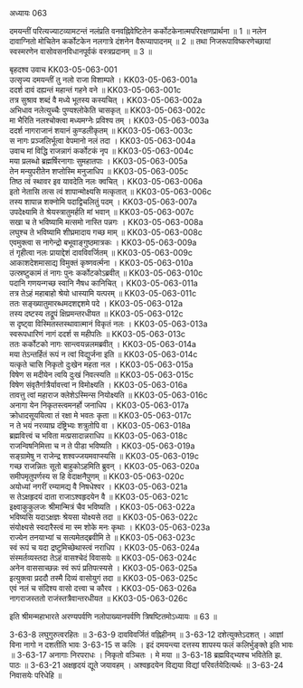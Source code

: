 अध्यायः 063

दमयन्तीं परित्यज्याटव्यामटन्तं नलंप्रति वनवह्निवेष्टितेन कर्कोटकेनात्मपरिरक्षणप्रार्थना ॥ 1 ॥ नलेन दावाग्नितो मोचितेन कर्कोटकेन नलगात्रे दंशनेन वैरूप्यापादनम् ॥ 2 ॥ तथा निजरूपाविष्करणेच्छायां स्वस्मरणेन वासोवसनविधानपूर्वकं वस्त्रप्रदानम् ॥ 3 ॥

बृहदश्व उवाच 	KK03-05-063-001  
उत्सृज्य दमयन्तीं तु नलो राजा विशाम्पते ।	KK03-05-063-001a  
ददर्श दावं दह्यन्तं महान्तं गहने वने ॥	KK03-05-063-001c  
तत्र सुश्राव शब्दं वै मध्ये भूतस्य कस्यचित् ।	KK03-05-063-002a  
अभिधाव नलेत्युच्चैः पुण्यश्लोकेति चासकृत् ॥	KK03-05-063-002c  
मा भैरिति नलश्चोक्त्वा मध्यमग्नेः प्रविश्य तम् ।	KK03-05-063-003a  
ददर्श नागराजानं शयानं कुण्डलीकृतम् ॥	KK03-05-063-003c  
स नागः प्रञ्जलिर्भूत्वा वेपमानो नलं तदा ।	KK03-05-063-004a  
उवाच मां विद्धि राजन्नागं कर्कोटकं नृप ॥	KK03-05-063-004c  
मया प्रलब्धो ब्रह्मर्षिरनागाः सुमहातपाः ।	KK03-05-063-005a  
तेन मन्युपरीतेन शप्तोस्मि मनुजाधिप ॥	KK03-05-063-005c  
तिष्ठ त्वं स्थावर इव यावदेति नलः क्वचित् ।	KK03-05-063-006a  
इतो नेतासि तत्स त्वं शापान्मोक्ष्यसि मत्कृतात् ॥	KK03-05-063-006c  
तस्य शापान्न शक्नोमि पदाद्विचलितुं पदम् ।	KK03-05-063-007a  
उपदेक्ष्यामि ते श्रेयस्त्रातुमर्हति मां भवान् ॥	KK03-05-063-007c  
सखा च ते भविष्यामि मत्समो नास्ति पन्नगः ।	KK03-05-063-008a  
लघुश्च ते भविष्यामि शीघ्रमादाय गच्छ माम् ॥	KK03-05-063-008c  
एवमुक्त्वा स नागेन्द्रो बभूवाङ्गुष्ठमात्रकः ।	KK03-05-063-009a  
तं गृहीत्वा नलः प्रायाद्देशं दावविवर्जितम् ॥	KK03-05-063-009c  
आकाशदेशमासाद्य विमुक्तं कृष्णवर्त्मना ।	KK03-05-063-010a  
उत्स्रष्टुकामं तं नागः पुनः कर्कोटकोऽब्रवीत् ॥	KK03-05-063-010c  
पदानि गणयन्गच्छ स्वानि नैषध कानिचित् ।	KK03-05-063-011a  
तत्र तेऽहं महाबाहो श्रेयो धास्यामि यत्परम् ॥	KK03-05-063-011c  
ततः सङ्ख्यातुमारब्धमदशद्दशमे पदे ।	KK03-05-063-012a  
तस्य दष्टस्य तद्रूपं क्षिप्रमन्तरधीयत ॥	KK03-05-063-012c  
स दृष्ट्वा विस्मितस्तस्थावात्मानं विकृतं नलः ।	KK03-05-063-013a  
स्वरूपधारिणं नागं ददर्श स महीपतिः ॥	KK03-05-063-013c  
ततः कर्कोटको नागः सान्त्वयन्नलमब्रवीत् ।	KK03-05-063-014a  
मया तेऽन्तर्हितं रूपं न त्वां विद्युर्जना इति ॥	KK03-05-063-014c  
यत्कृते चासि निकृतो दुःखेन महता नल ।	KK03-05-063-015a  
विषेण स मदीयेन त्वयि दुःखं निवत्स्यति ॥	KK03-05-063-015c  
विषेण संवृतैर्गात्रैर्यावत्त्वां न विमोक्ष्यति ।	KK03-05-063-016a  
तावत्तु त्वां महाराज क्लेशेऽस्मिन्स नियोक्ष्यति ॥	KK03-05-063-016c  
अनागा येन निकृतस्त्वमनर्हो जनाधिप ।	KK03-05-063-017a  
क्रोधादसूययित्वा तं रक्षा मे भवतः कृता ॥	KK03-05-063-017c  
न ते भयं नरव्याघ्र दंष्ट्रिभ्यः शत्रुतोपि वा ।	KK03-05-063-018a  
ब्रह्मवित्त्वं च भविता मत्प्रसादान्नराधिप ॥	KK03-05-063-018c  
राजन्विषनिमित्ता च न ते पीडा भविष्यति ।	KK03-05-063-019a  
सङ्ग्रामेषु न राजेन्द्र शश्वज्जयमवाप्स्यसि ॥	KK03-05-063-019c  
गच्छ राजन्नितः सूतो बाहुकोऽहमिति ब्रुवन् ।	KK03-05-063-020a  
समीपमृतुपर्णस्य स हि वेदाक्षनैपुणम् ॥	KK03-05-063-020c  
अयोध्यां नगरीं रम्यामद्य वै निषधेश्वर ।	KK03-05-063-021a  
स तेऽक्षहृदयं दाता राजाऽश्वहृदयेन वै ॥	KK03-05-063-021c  
इक्ष्वाकुकुलजः श्रीमान्मित्रं चैव भविष्यति ।	KK03-05-063-022a  
भविष्यसि यदाऽक्षज्ञः श्रेयसा योक्ष्यसे तदा ॥	KK03-05-063-022c  
संयोक्ष्यसे स्वदारैस्त्वं मा स्म शोके मनः कृथाः ।	KK03-05-063-023a  
राज्येन तनयाभ्यां च सत्यमेतद्ब्रवीमि ते ॥	KK03-05-063-023c  
स्वं रूपं च यदा द्रष्टुमिच्छेथास्त्वं नराधिप ।	KK03-05-063-024a  
संस्मर्तव्यस्तदा तेऽहं वासश्चेदं विवासयेः ॥	KK03-05-063-024c  
अनेन वाससाच्छन्नः स्वं रूपं प्रतिपत्स्यसे ।	KK03-05-063-025a  
इत्युक्त्वा प्रददौ तस्मै दिव्यं वासोयुगं तदा ॥	KK03-05-063-025c  
एवं नलं च संदिश्य वासो दत्त्वा च कौरव ।	KK03-05-063-026a  
नागराजस्ततो राजंस्तत्रैवान्तरधीयत ॥	KK03-05-063-026c  

इति श्रीमन्महाभारते अरण्यपर्वणि नलोपाख्यानपर्वणि त्रिषष्टितमोऽध्यायः ॥ 63 ॥

3-63-8 लघुगुरुत्वरहितः ॥ 3-63-9 दावविवर्जितं वह्निहीनम् ॥ 3-63-12 दशेत्युक्तेऽदशत् । आज्ञां विना नागो न दशतीति भावः 3-63-15 स कलिः । इदं दमयन्त्या दत्तस्य शापस्य फलं कलिर्भुङ्क्ते इति भावः ॥ 3-63-17 अनागाः निरपराधः । निकृतो वञ्चितः । मे मया ॥ 3-63-18 ब्रह्मविद्भ्यश्च भवितेति झ. पाठः ॥ 3-63-21 अक्षहृदयं द्यूते जयावहम् । अश्वहृदयेन विद्यया विद्यां परिवर्तयेदित्यर्थः ॥ 3-63-24 निवासयेः परिधेहि ॥
